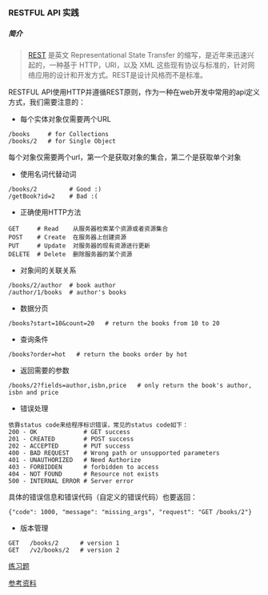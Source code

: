 ### RESTFUL API 实践

##### 简介

> [REST](http://zh.wikipedia.org/wiki/REST) 是英文 Representational State Transfer 的缩写，是近年来迅速兴起的，一种基于 HTTP，URI，以及 XML 这些现有协议与标准的，针对网络应用的设计和开发方式。REST是设计风格而不是标准。

RESTFUL API使用HTTP并遵循REST原则，作为一种在web开发中常用的api定义方式，我们需要注意的：

+  每个实体对象仅需要两个URL 

```
/books     # for Collections
/books/2   # for Single Object
```
每个对象仅需要两个url，第一个是获取对象的集合，第二个是获取单个对象

+  使用名词代替动词 

```
/books/2         # Good :)
/getBook?id=2    # Bad :(
```

+  正确使用HTTP方法 

```
GET     # Read    从服务器检索某个资源或者资源集合
POST    # Create  在服务器上创建资源
PUT     # Update  对服务器的现有资源进行更新
DELETE  # Delete  删除服务器的某个资源
```

+  对象间的关联关系 

```
/books/2/author  # book author
/author/1/books  # author's books 
```

+  数据分页 

```
/books?start=10&count=20   # return the books from 10 to 20
```

+  查询条件 

```
/books?order=hot   # return the books order by hot
```

+  返回需要的参数 

```
/books/2?fields=author,isbn,price   # only return the book's author, isbn and price
```

+  错误处理 

```
依靠status code来给程序标识错误，常见的status code如下： 
200 - OK             # GET success
201 - CREATED        # POST success
202 - ACCEPTED       # PUT success
400 - BAD REQUEST    # Wrong path or unsupported parameters
401 - UNAUTHORIZED   # Need Authorize
403 - FORBIDDEN      # forbidden to access
404 - NOT FOUND      # Resource not exists
500 - INTERNAL ERROR # Server error
```

具体的错误信息和错误代码（自定义的错误代码）也要返回：

``` 
{"code": 1000, "message": "missing_args", "request": "GET /books/2"}
```

+  版本管理 

```
GET   /books/2      # version 1
GET   /v2/books/2   # version 2
```

[练习题](http://gitlab.taobao.ali.com/honeycomb/backyard/wikis/home)


[参考资料](http://houxiyang.com/archives/106/)

